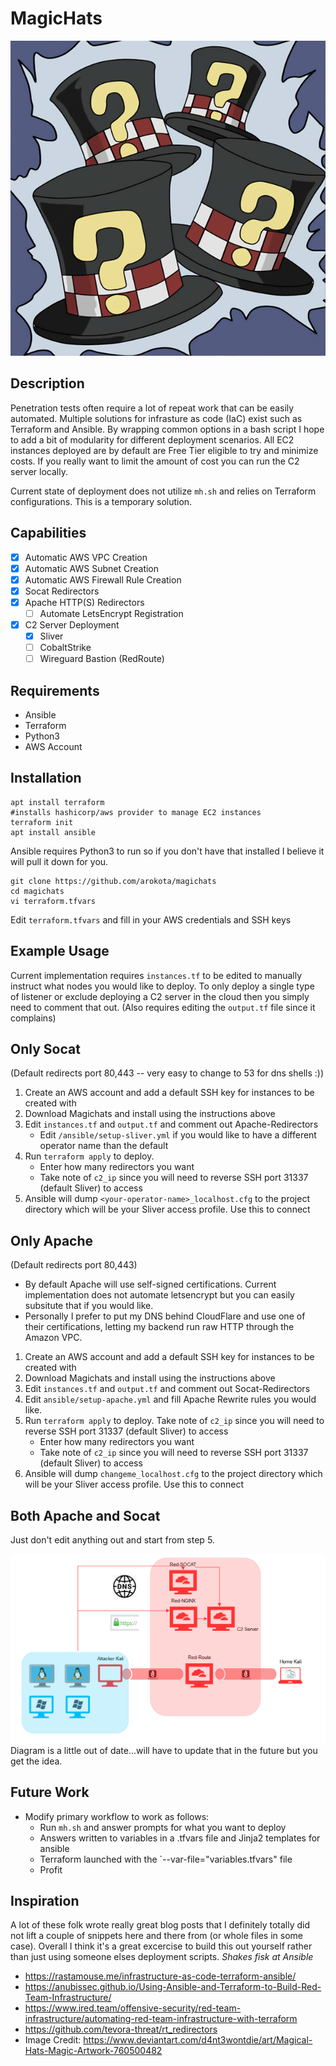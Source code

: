 # MagicHats 
![MagicalHats](magicalhats.png)
## Description
Penetration tests often require a lot of repeat work that can be easily automated.  Multiple solutions for infrasture as code (IaC) exist such as Terraform and Ansible.  By wrapping common options in a bash script I hope to add a bit of modularity for different deployment scenarios. All EC2 instances deployed are by default are Free Tier eligible to try and minimize costs.  If you really want to limit the amount of cost you can run the C2 server locally.

Current state of deployment does not utilize `mh.sh` and relies on Terraform configurations.  This is a temporary solution.

## Capabilities
- [x] Automatic AWS VPC Creation
- [x] Automatic AWS Subnet Creation
- [x] Automatic AWS Firewall Rule Creation
- [x] Socat Redirectors
- [x] Apache HTTP(S) Redirectors
	- [ ] Automate LetsEncrypt Registration
- [x] C2 Server Deployment
	- [x] Sliver
	- [ ] CobaltStrike
	- [ ] Wireguard Bastion (RedRoute)

## Requirements
- Ansible
- Terraform
- Python3
- AWS Account

## Installation

```
apt install terraform
#installs hashicorp/aws provider to manage EC2 instances
terraform init 
apt install ansible
```
Ansible requires Python3 to run so if you don't have that installed I believe it will pull it down for you.

```
git clone https://github.com/arokota/magichats
cd magichats
vi terraform.tfvars
```
Edit `terraform.tfvars` and fill in your AWS credentials and SSH keys

## Example Usage

Current implementation requires `instances.tf` to be edited to manually instruct what nodes you would like to deploy. To only deploy a single type of listener or exclude deploying a C2 server in the cloud then you simply need to comment that out.  (Also requires editing the `output.tf` file since it complains)

## Only Socat
(Default redirects port 80,443 -- very easy to change to 53 for dns shells :))
1. Create an AWS account and add a default SSH key for instances to be created with
2. Download Magichats and install using the instructions above
3. Edit `instances.tf` and `output.tf` and comment out Apache-Redirectors
	- Edit `/ansible/setup-sliver.yml` if you would like to have a different operator name than the default
4. Run `terraform apply` to deploy. 
	- Enter how many redirectors you want
	- Take note of `c2_ip` since you will need to reverse SSH port 31337 (default Sliver) to access
5. Ansible will dump `<your-operator-name>_localhost.cfg` to the project directory which will be your Sliver access profile. Use this to connect

## Only Apache
(Default redirects port 80,443)

* By default Apache will use self-signed certifications. Current implementation does not automate letsencrypt but you can easily subsitute that if you would like.
* Personally I prefer to put my DNS behind CloudFlare and use one of their certifications, letting my backend run raw HTTP through the Amazon VPC.  

1. Create an AWS account and add a default SSH key for instances to be created with
2. Download Magichats and install using the instructions above
3. Edit `instances.tf` and `output.tf` and comment out Socat-Redirectors
4. Edit `ansible/setup-apache.yml` and fill Apache Rewrite rules you would like.
5. Run `terraform apply` to deploy.  Take note of `c2_ip` since you will need to reverse SSH port 31337 (default Sliver) to access
	- Enter how many redirectors you want
	- Take note of `c2_ip` since you will need to reverse SSH port 31337 (default Sliver) to access
6. Ansible will dump `changeme_localhost.cfg` to the project directory which will be your Sliver access profile. Use this to connect

## Both Apache and Socat

Just don't edit anything out and start from step 5.


![RT-Diagram](rt-infra-diagram.png)
Diagram is a little out of date...will have to update that in the future but you get the idea.

## Future Work
* Modify primary workflow to work as follows:
	* Run `mh.sh` and answer prompts for what you want to deploy
	* Answers written to variables in a .tfvars file and Jinja2 templates for ansible
	* Terraform launched with the `--var-file="variables.tfvars" file
	* Profit

## Inspiration

A lot of these folk wrote really great blog posts that I definitely totally did not lift a couple of snippets here and there from (or whole files in some case).  Overall I think it's a great excercise to build this out yourself rather than just using someone elses deployment scripts. *Shakes fisk at Ansible*

- https://rastamouse.me/infrastructure-as-code-terraform-ansible/
- https://anubissec.github.io/Using-Ansible-and-Terraform-to-Build-Red-Team-Infrastructure/
- https://www.ired.team/offensive-security/red-team-infrastructure/automating-red-team-infrastructure-with-terraform
- https://github.com/tevora-threat/rt_redirectors
- Image Credit: https://www.deviantart.com/d4nt3wontdie/art/Magical-Hats-Magic-Artwork-760500482
